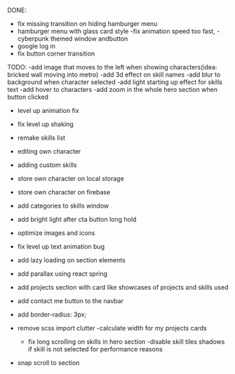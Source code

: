 DONE:

- fix missing transition on hiding hamburger menu
- hamburger menu with glass card style
  -fix animation speed too fast,
  -cyberpunk themed window andbutton
- google log in
- fix button corner transition

TODO:
-add image that moves to the left when showing characters(idea: bricked wall moving into metro)
-add 3d effect on skill names
-add blur to background when character selected
-add light starting up effect for skills text
-add hover to characters
-add zoom in the whole hero section when button clicked

- level up animation fix
- fix level up shaking
- remake skills list
- editing own character
- adding custom skills
- store own character on local storage
- store own character on firebase

- add categories to skills window
- add bright light after cta button long hold
- optimize images and icons
- fix level up text animation bug

- add lazy loading on section elements
- add parallax using react spring
- add projects section with card like showcases of projects and skills used
- add contact me button to the navbar
- add border-radius: 3px;
- remove scss import clutter
  -calculate width for my projects cards
  - fix long scrolling on skills in hero section
    -disable skill tiles shadows if skill is not selected for performance reasons
- snap scroll to section
